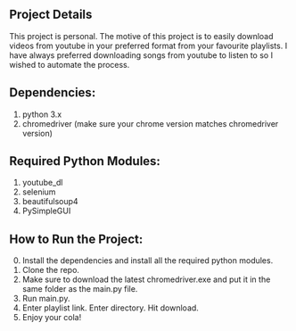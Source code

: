 ## Project Details

This project is personal. The motive of this project is to easily download videos from youtube in your preferred format from your favourite playlists. I have always preferred downloading songs from youtube to listen to so I wished to automate the process.

## Dependencies:

1. python 3.x
2. chromedriver (make sure your chrome version matches chromedriver version)

## Required Python Modules:

1. youtube_dl 
2. selenium 
3. beautifulsoup4 
4. PySimpleGUI

## How to Run the Project:
0. Install the dependencies and install all the required python modules.
1. Clone the repo.
2. Make sure to download the latest chromedriver.exe and put it in the same folder as the main.py file.
3. Run main.py.
4. Enter playlist link. Enter directory. Hit download.
5. Enjoy your cola!
